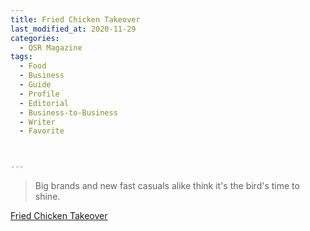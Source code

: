 ```yaml
---
title: Fried Chicken Takeover
last_modified_at: 2020-11-29
categories:
  - QSR Magazine
tags:
  - Food
  - Business
  - Guide
  - Profile
  - Editorial 
  - Business-to-Business
  - Writer
  - Favorite



---
```


> Big brands and new fast casuals alike think it's the bird's time to shine.

[Fried Chicken Takeover](http://www.ourdigitalmags.com/publication/?i=629526&ver=html5&p=23)
